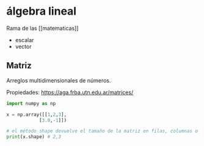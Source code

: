 # álgebra lineal
<!-- Ejemplos con python -->
Rama de las [[matematicas]]

- escalar
- vector

## Matriz
Arreglos multidimensionales de números.

Propiedades: https://aga.frba.utn.edu.ar/matrices/

```python
import numpy as np

x = np.array([[1,2,3],
            [3.0,-1]])

# el método shape devuelve el tamaño de la matriz en filas, columnas o m,n
print(x.shape) # 2,3 
```
